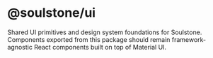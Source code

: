 # @soulstone/ui

Shared UI primitives and design system foundations for Soulstone. Components exported from this package
should remain framework-agnostic React components built on top of Material UI.
